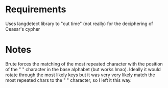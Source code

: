 # Requirements

Uses langdetect library to "cut time" (not really) for the deciphering of Ceasar's cypher

# Notes

Brute forces the matching of the most repeated character with the position of the " " character in the base alphabet (but works lmao). Ideally it would rotate through the most likely keys but it was very very likely match the most repeated chars to the " " character, so I left it this way.